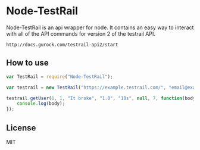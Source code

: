 Node-TestRail
=========


Node-TestRail is an api wrapper for node. It contains an easy way to interact with all of the API commands for version 2 of the testrail API.

    http://docs.gurock.com/testrail-api2/start

How to use
----
```javascript
var TestRail = require("Node-TestRail");

var testrail = new TestRail("https://example.testrail.com/", "email@example.com", "password");

testrail.getUser(1, 1, "It broke", "1.0", "10s", null, 7, function(body) {
    console.log(body);
});
```



License
----

MIT

